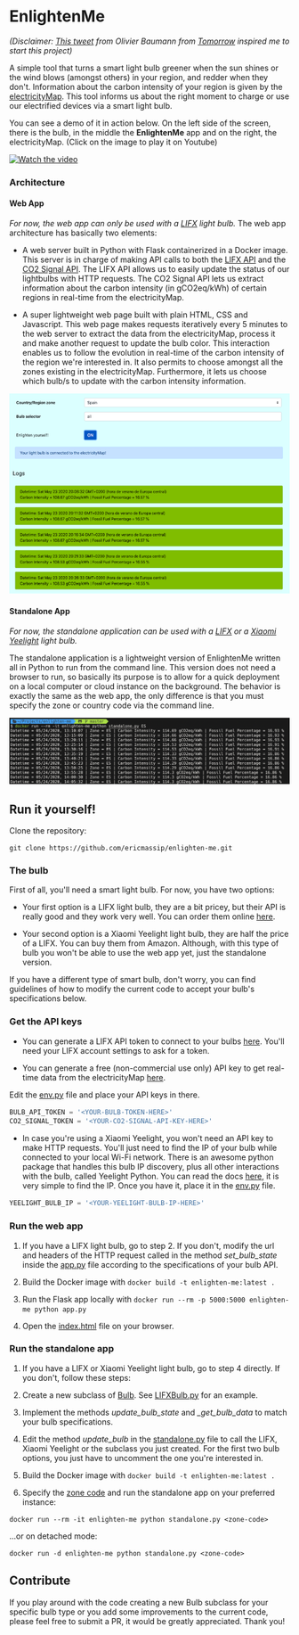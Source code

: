 # EnlightenMe

_(Disclaimer: [This tweet](https://twitter.com/obauma/status/1220624748062953472?ref_src=twsrc%5Etfw%7Ctwcamp%5Etweetembed%7Ctwterm%5E1220624748062953472&ref_url=https%3A%2F%2Fwww.tmrow.com%2Fblog%2F5-climate-myths-that-need-to-die%2F)
from Olivier Baumann from [Tomorrow](https://www.tmrow.com/) inspired me to start this project)_

A simple tool that turns a smart light bulb greener when the sun shines or the wind blows 
(amongst others) in your region, and redder when they don't. Information about the carbon intensity of your region
is given by the [electricityMap](https://www.electricitymap.org/map). This tool informs us about the right moment 
to charge or use our electrified devices via a smart light bulb.

You can see a demo of it in action below. On the left side of the screen, there is the bulb, in the middle the **EnlightenMe**
app and on the right, the electricityMap. (Click on the image to play it on Youtube)

[![Watch the video](https://img.youtube.com/vi/uwskfGy-IjY/maxresdefault.jpg)](https://youtu.be/uwskfGy-IjY)


### Architecture

#### Web App
_For now, the web app can only be used with a [LIFX](https://eu.lifx.com/) light bulb._ The web app architecture 
has basically two elements:

* A web server built in Python with Flask containerized in a Docker image. This server is in charge of making
API calls to both the [LIFX API](https://api.developer.lifx.com/) and the [CO2 Signal API](https://docs.co2signal.com/).
The LIFX API allows us to easily update the status of our lightbulbs with HTTP requests. The CO2 Signal API
lets us extract information about the carbon intensity (in gCO2eq/kWh) of certain regions in real-time from the
electricityMap.

* A super lightweight web page built with plain HTML, CSS and Javascript. This web page makes requests iteratively 
every 5 minutes to the web server to extract the data from the electricityMap, process it and make another request to
update the bulb color. This interaction enables us to follow the evolution in real-time of the carbon intensity of
the region we're interested in. It also permits to choose amongst all the zones existing in the 
electricityMap. Furthermore, it lets us choose which bulb/s to update with the carbon intensity information.

![EnlightenMe time evolution](web/img/enlighten_me_time_evolution.png)


#### Standalone App
_For now, the standalone application can be used with a [LIFX](https://eu.lifx.com/) or a [Xiaomi Yeelight](https://www.yeelight.com/en_US/product/lemon2-color) 
light bulb._ 

The standalone application is a lightweight version of EnlightenMe written all in Python to run from the command line. 
This version does not need a browser to run, so basically its purpose is to allow for a quick deployment on a local 
computer or cloud instance on the background. The behavior is exactly the same as the web app, the only difference is 
that you must specify the zone or country code via the command line.

![EnlightenMe standalone](web/img/enlighten_me_standalone.png)

## Run it yourself!

Clone the repository:

```shell script
git clone https://github.com/ericmassip/enlighten-me.git
```

### The bulb

First of all, you'll need a smart light bulb. For now, you have two options:

* Your first option is a LIFX light bulb, they are a bit pricey, but their API is really good and they work very well. 
You can order them online [here](https://eu.lifx.com/).

* Your second option is a Xiaomi Yeelight light bulb, they are half the price of a LIFX. You can buy them from Amazon.
Although, with this type of bulb you won't be able to use the web app yet, just the standalone version.

If you have a different type of smart bulb, don't worry, you can find guidelines of how to modify the current code to 
accept your bulb's specifications below.

### Get the API keys

* You can generate a LIFX API token to connect to your bulbs [here](https://api.developer.lifx.com/docs/authentication). 
You'll need your LIFX account settings to ask for a token.

* You can generate a free (non-commercial use only) API key to get real-time data from the electricityMap [here](https://docs.co2signal.com/).

Edit the [env.py](https://github.com/ericmassip/enlighten-me/blob/master/env.py) file and place your API keys in there.

```python
BULB_API_TOKEN = '<YOUR-BULB-TOKEN-HERE>'
CO2_SIGNAL_TOKEN = '<YOUR-CO2-SIGNAL-API-KEY-HERE>'
```

* In case you're using a Xiaomi Yeelight, you won't need an API key to make HTTP requests. You'll just need to find the
IP of your bulb while connected to your local Wi-Fi network. There is an awesome python package that handles this bulb
IP discovery, plus all other interactions with the bulb, called Yeelight Python. You can read the docs 
[here](https://yeelight.readthedocs.io/en/latest/), it is very simple to find the IP. Once you have it, place it in the
[env.py](https://github.com/ericmassip/enlighten-me/blob/master/env.py) file.

```python
YEELIGHT_BULB_IP = '<YOUR-YEELIGHT-BULB-IP-HERE>'
```

### Run the web app

1. If you have a LIFX light bulb, go to step 2. If you don't, modify the url and headers of the HTTP request called in the 
method *set_bulb_state* inside the [app.py](https://github.com/ericmassip/enlighten-me/blob/master/app.py) file 
according to the specifications of your bulb API.

2. Build the Docker image with ```docker build -t enlighten-me:latest .```

3. Run the Flask app locally with ```docker run --rm -p 5000:5000 enlighten-me python app.py```

4. Open the [index.html](https://github.com/ericmassip/enlighten-me/blob/master/web-app/index.html) file on your browser.

### Run the standalone app

1. If you have a LIFX or Xiaomi Yeelight light bulb, go to step 4 directly. If you don't, follow these steps:

2. Create a new subclass of [Bulb](https://github.com/ericmassip/enlighten-me/blob/master/bulbs/bulb.py). See 
[LIFXBulb.py](https://github.com/ericmassip/enlighten-me/blob/master/bulbs/lifx_bulb.py) for an example.
3. Implement the methods *update_bulb_state* and *_get_bulb_data* to match your bulb specifications.

4. Edit the method *update_bulb* in the [standalone.py](https://github.com/ericmassip/enlighten-me/blob/master/bulbs/standalone.py)
file to call the LIFX, Xiaomi Yeelight or the subclass you just created. For the first two bulb options, you just have
to uncomment the one you're interested in.

5. Build the Docker image with ```docker build -t enlighten-me:latest .```

6. Specify the [zone code](https://github.com/tmrowco/electricitymap-contrib/blob/master/config/zones.json) and run the 
standalone app on your preferred instance:
```shell script
docker run --rm -it enlighten-me python standalone.py <zone-code>
```

...or on detached mode:
```shell script
docker run -d enlighten-me python standalone.py <zone-code>
```

## Contribute

If you play around with the code creating a new Bulb subclass for your specific bulb type or you add some improvements
to the current code, please feel free to submit a PR, it would be greatly appreciated. Thank you! 









